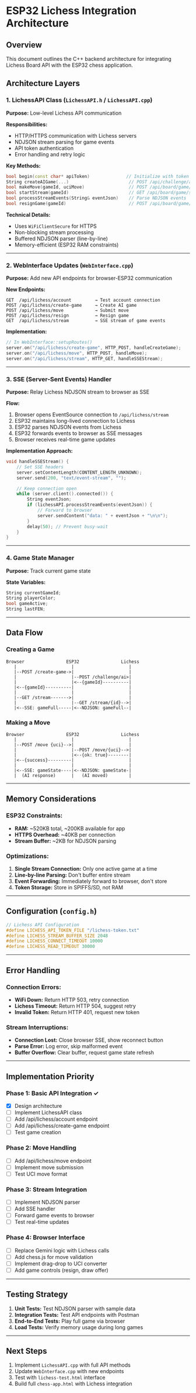 # ESP32 Lichess Integration Architecture

## Overview
This document outlines the C++ backend architecture for integrating Lichess Board API with the ESP32 chess application.

## Architecture Layers

### 1. LichessAPI Class (`LichessAPI.h` / `LichessAPI.cpp`)
**Purpose:** Low-level Lichess API communication

**Responsibilities:**
- HTTP/HTTPS communication with Lichess servers
- NDJSON stream parsing for game events
- API token authentication
- Error handling and retry logic

**Key Methods:**
```cpp
bool begin(const char* apiToken)              // Initialize with token
String createAIGame(...)                       // POST /api/challenge/ai
bool makeMove(gameId, uciMove)                 // POST /api/board/game/{id}/move/{uci}
bool startStream(gameId)                       // GET /api/board/game/stream/{id}
bool processStreamEvents(String& eventJson)    // Parse NDJSON events
bool resignGame(gameId)                        // POST /api/board/game/{id}/resign
```

**Technical Details:**
- Uses `WiFiClientSecure` for HTTPS
- Non-blocking stream processing
- Buffered NDJSON parser (line-by-line)
- Memory-efficient (ESP32 RAM constraints)

---

### 2. WebInterface Updates (`WebInterface.cpp`)
**Purpose:** Add new API endpoints for browser-ESP32 communication

**New Endpoints:**
```
GET  /api/lichess/account         → Test account connection
POST /api/lichess/create-game     → Create AI game
POST /api/lichess/move            → Submit move
POST /api/lichess/resign          → Resign game
GET  /api/lichess/stream          → SSE stream of game events
```

**Implementation:**
```cpp
// In WebInterface::setupRoutes()
server.on("/api/lichess/create-game", HTTP_POST, handleCreateGame);
server.on("/api/lichess/move", HTTP_POST, handleMove);
server.on("/api/lichess/stream", HTTP_GET, handleSSEStream);
```

---

### 3. SSE (Server-Sent Events) Handler
**Purpose:** Relay Lichess NDJSON stream to browser as SSE

**Flow:**
1. Browser opens EventSource connection to `/api/lichess/stream`
2. ESP32 maintains long-lived connection to Lichess
3. ESP32 parses NDJSON events from Lichess
4. ESP32 forwards events to browser as SSE messages
5. Browser receives real-time game updates

**Implementation Approach:**
```cpp
void handleSSEStream() {
    // Set SSE headers
    server.setContentLength(CONTENT_LENGTH_UNKNOWN);
    server.send(200, "text/event-stream", "");

    // Keep connection open
    while (server.client().connected()) {
        String eventJson;
        if (lichessAPI.processStreamEvents(eventJson)) {
            // Forward to browser
            server.sendContent("data: " + eventJson + "\n\n");
        }
        delay(50); // Prevent busy-wait
    }
}
```

---

### 4. Game State Manager
**Purpose:** Track current game state

**State Variables:**
```cpp
String currentGameId;
String playerColor;
bool gameActive;
String lastFEN;
```

---

## Data Flow

### Creating a Game
```
Browser                ESP32                Lichess
   |                     |                     |
   |--POST /create-game->|                     |
   |                     |--POST /challenge/ai>|
   |                     |<--{gameId}----------|
   |<--{gameId}----------|                     |
   |                     |                     |
   |--GET /stream------->|                     |
   |                     |--GET /stream/{id}-->|
   |<--SSE: gameFull-----|<--NDJSON: gameFull--|
```

### Making a Move
```
Browser                ESP32                Lichess
   |                     |                     |
   |--POST /move {uci}-->|                     |
   |                     |--POST /move/{uci}-->|
   |                     |<--{ok: true}--------|
   |<--{success}---------|                     |
   |                     |                     |
   |<--SSE: gameState----|<--NDJSON: gameState-|
   |  (AI response)      |   (AI moved)        |
```

---

## Memory Considerations

### ESP32 Constraints:
- **RAM:** ~520KB total, ~200KB available for app
- **HTTPS Overhead:** ~40KB per connection
- **Stream Buffer:** ~2KB for NDJSON parsing

### Optimizations:
1. **Single Stream Connection:** Only one active game at a time
2. **Line-by-line Parsing:** Don't buffer entire stream
3. **Event Forwarding:** Immediately forward to browser, don't store
4. **Token Storage:** Store in SPIFFS/SD, not RAM

---

## Configuration (`config.h`)

```cpp
// Lichess API Configuration
#define LICHESS_API_TOKEN_FILE "/lichess-token.txt"
#define LICHESS_STREAM_BUFFER_SIZE 2048
#define LICHESS_CONNECT_TIMEOUT 10000
#define LICHESS_READ_TIMEOUT 30000
```

---

## Error Handling

### Connection Errors:
- **WiFi Down:** Return HTTP 503, retry connection
- **Lichess Timeout:** Return HTTP 504, suggest retry
- **Invalid Token:** Return HTTP 401, request new token

### Stream Interruptions:
- **Connection Lost:** Close browser SSE, show reconnect button
- **Parse Error:** Log error, skip malformed event
- **Buffer Overflow:** Clear buffer, request game state refresh

---

## Implementation Priority

### Phase 1: Basic API Integration ✓
- [x] Design architecture
- [ ] Implement LichessAPI class
- [ ] Add /api/lichess/account endpoint
- [ ] Add /api/lichess/create-game endpoint
- [ ] Test game creation

### Phase 2: Move Handling
- [ ] Add /api/lichess/move endpoint
- [ ] Implement move submission
- [ ] Test UCI move format

### Phase 3: Stream Integration
- [ ] Implement NDJSON parser
- [ ] Add SSE handler
- [ ] Forward game events to browser
- [ ] Test real-time updates

### Phase 4: Browser Interface
- [ ] Replace Gemini logic with Lichess calls
- [ ] Add chess.js for move validation
- [ ] Implement drag-drop to UCI converter
- [ ] Add game controls (resign, draw offer)

---

## Testing Strategy

1. **Unit Tests:** Test NDJSON parser with sample data
2. **Integration Tests:** Test API endpoints with Postman
3. **End-to-End Tests:** Play full game via browser
4. **Load Tests:** Verify memory usage during long games

---

## Next Steps

1. Implement `LichessAPI.cpp` with full API methods
2. Update `WebInterface.cpp` with new endpoints
3. Test with `lichess-test.html` interface
4. Build full `chess-app.html` with Lichess integration
